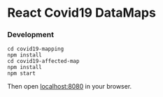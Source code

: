 # React Covid19 DataMaps

### Development

```
cd covid19-mapping
npm install
cd covid19-affected-map
npm install
npm start
```

Then open [localhost:8080](http://localhost:8080) in your browser.
